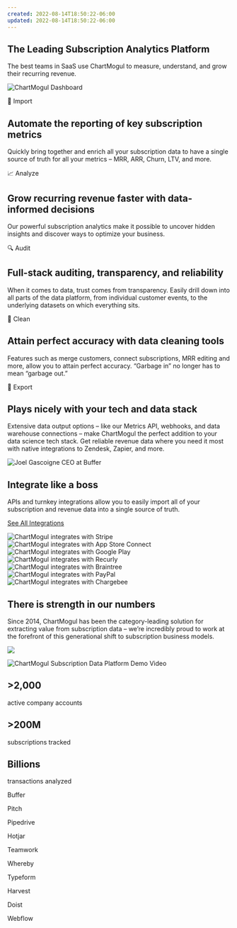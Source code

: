 ```yaml
---
created: 2022-08-14T18:50:22-06:00
updated: 2022-08-14T18:50:22-06:00
---
```

## The Leading Subscription Analytics Platform

The best teams in SaaS use ChartMogul to measure, understand, and grow their recurring revenue.

![ChartMogul Dashboard](https://chartmogul.com/assets/img/product-one-base-880c38d9c1.png)

🔌 Import

## Automate the reporting of key subscription metrics

Quickly bring together and enrich all your subscription data to have a single source of truth for all your metrics – MRR, ARR, Churn, LTV, and more.

📈 Analyze

## Grow recurring revenue faster with data-informed decisions

Our powerful subscription analytics make it possible to uncover hidden insights and discover ways to optimize your business.

🔍 Audit

## Full-stack auditing, transparency, and reliability

When it comes to data, trust comes from transparency. Easily drill down into all parts of the data platform, from individual customer events, to the underlying datasets on which everything sits.

🧽 Clean

## Attain perfect accuracy with data cleaning tools

Features such as merge customers, connect subscriptions, MRR editing and more, allow you to attain perfect accuracy. “Garbage in” no longer has to mean “garbage out.”

🛫 Export

## Plays nicely with your tech and data stack

Extensive data output options – like our Metrics API, webhooks, and data warehouse connections – make ChartMogul the perfect addition to your data science tech stack. Get reliable revenue data where you need it most with native integrations to Zendesk, Zapier, and more.

 ![Joel Gascoigne CEO at Buffer](https://chartmogul.com/assets/img/buffer-joel-4ec17ea104.png)

## Integrate like a boss

APIs and turnkey integrations allow you to easily import all of your subscription and revenue data into a single source of truth.

[See All Integrations](https://chartmogul.com/integrations/)

![ChartMogul integrates with Stripe](https://chartmogul.com/assets/img/icon-integration-stripe-89f82f2c35.svg) ![ChartMogul integrates with App Store Connect](https://chartmogul.com/assets/img/icon-integration-appstore-c5c4e0b893.svg) ![ChartMogul integrates with Google Play](https://chartmogul.com/assets/img/icon-integration-googleplay-15f28865ce.svg) ![ChartMogul integrates with Recurly](https://chartmogul.com/assets/img/icon-integration-recurly-0b3397caf1.svg) ![ChartMogul integrates with Braintree](https://chartmogul.com/assets/img/icon-integration-braintree-53a6ca710d.svg) ![ChartMogul integrates with PayPal](https://chartmogul.com/assets/img/icon-integration-paypal-15bacc40d0.svg) ![ChartMogul integrates with Chargebee](https://chartmogul.com/assets/img/icon-integration-chargebee-09a846e52d.svg)

## There is strength in our numbers

Since 2014, ChartMogul has been the category-leading solution for extracting value from subscription data – we’re incredibly proud to work at the forefront of this generational shift to subscription business models.

![](https://chartmogul.com/assets/img/icon-play-white-solid-4ebe9723ae.svg)

 ![ChartMogul Subscription Data Platform Demo Video](https://chartmogul.com/assets/img/home-video-thumb@2x-faa2fd7870.png)

## \>2,000

active company accounts

## \>200M

subscriptions tracked

## Billions

transactions analyzed

Buffer

Pitch

Pipedrive

Hotjar

Teamwork

Whereby

Typeform

Harvest

Doist

Webflow